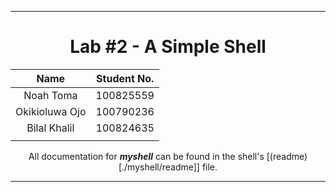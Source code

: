 <hr>
<div align="center">

# Lab #2 - A Simple Shell

| Name | Student No. |
|:---:|:---:|
| Noah Toma | 100825559 |
| Okikioluwa Ojo | 100790236 |
| Bilal Khalil | 100824635 |
| | |

All documentation for ***myshell*** can be found in the shell's [(readme)[./myshell/readme]] file.

</div>
<hr>
